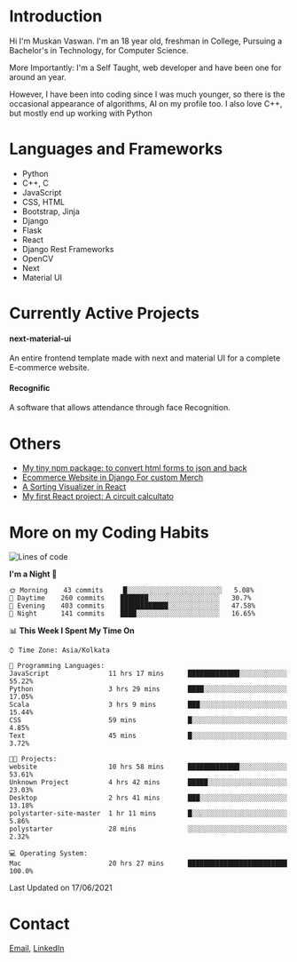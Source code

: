 <!-- - I’m currently working on:
&nbsp;&nbsp;&nbsp;&nbsp;&nbsp;&nbsp; *Circuits*[https://muskanvaswan.github.io/circuits] which, as the name suggests,  is a calculator for solving circuits with ease. This is my first React project
#### I’m currently learning : 
&nbsp;&nbsp;&nbsp;&nbsp;&nbsp;&nbsp; React.js
#### Ask me about:
&nbsp;&nbsp;&nbsp;&nbsp;&nbsp;&nbsp; Anything
#### How to reach me:
&nbsp;&nbsp;&nbsp;&nbsp;&nbsp;&nbsp; Email[mailto:muskanvaswan@gmail.com] LinkedIn[https://www.linkedin.com/in/muskan-vaswan?lipi=urn%3Ali%3Apage%3Ad_flagship3_profile_view_base_contact_details%3B%2FQpdlv5fQ12Ru4DkW2TysA%3D%3D]
#### Pronouns:
&nbsp;&nbsp;&nbsp;&nbsp;&nbsp;&nbsp; Her -->

# Introduction
Hi I'm Muskan Vaswan.
I'm an 18 year old,
freshman in College,
Pursuing a Bachelor's in Technology, for Computer Science.

More Importantly: I'm a Self Taught, web developer and have been one for around an year.

However, I have been into coding since I was much younger, so there is the occasional appearance of algorithms, AI on my profile too. I also love C++, but mostly end up working with Python


# Languages and Frameworks

- Python
- C++, C
- JavaScript
- CSS, HTML 
- Bootstrap, Jinja
- Django
- Flask
- React 
- Django Rest Frameworks
- OpenCV
- Next
- Material UI

# Currently Active Projects

#### next-material-ui
An entire frontend template made with next and material UI for a complete E-commerce website.

#### Recognific
A software that allows attendance through face Recognition.

# Others
- [My tiny npm package: to convert html forms to json and back](https://www.npmjs.com/package/forms-dynamically)
- [Ecommerce Website in Django For custom Merch](https://merch-commerce.herokuapp.com/)
- [A Sorting Visualizer in React](https://muskanvaswan.github.io/SortingVisualizer/)
- [My first React project: A circuit calcultato](https://muskanvaswan.github.io/circuits)

# More on my Coding Habits

<!--START_SECTION:waka-->
![Lines of code](https://img.shields.io/badge/From%20Hello%20World%20I%27ve%20Written-177176%20lines%20of%20code-blue)

**I'm a Night 🦉** 

```text
🌞 Morning    43 commits     █░░░░░░░░░░░░░░░░░░░░░░░░   5.08% 
🌆 Daytime    260 commits    ███████░░░░░░░░░░░░░░░░░░   30.7% 
🌃 Evening    403 commits    ████████████░░░░░░░░░░░░░   47.58% 
🌙 Night      141 commits    ████░░░░░░░░░░░░░░░░░░░░░   16.65%

```


📊 **This Week I Spent My Time On** 

```text
⌚︎ Time Zone: Asia/Kolkata

💬 Programming Languages: 
JavaScript               11 hrs 17 mins      █████████████░░░░░░░░░░░░   55.22% 
Python                   3 hrs 29 mins       ████░░░░░░░░░░░░░░░░░░░░░   17.05% 
Scala                    3 hrs 9 mins        ███░░░░░░░░░░░░░░░░░░░░░░   15.44% 
CSS                      59 mins             █░░░░░░░░░░░░░░░░░░░░░░░░   4.85% 
Text                     45 mins             █░░░░░░░░░░░░░░░░░░░░░░░░   3.72%

🐱‍💻 Projects: 
website                  10 hrs 58 mins      █████████████░░░░░░░░░░░░   53.61% 
Unknown Project          4 hrs 42 mins       █████░░░░░░░░░░░░░░░░░░░░   23.03% 
Desktop                  2 hrs 41 mins       ███░░░░░░░░░░░░░░░░░░░░░░   13.18% 
polystarter-site-master  1 hr 11 mins        █░░░░░░░░░░░░░░░░░░░░░░░░   5.86% 
polystarter              28 mins             ░░░░░░░░░░░░░░░░░░░░░░░░░   2.32%

💻 Operating System: 
Mac                      20 hrs 27 mins      █████████████████████████   100.0%

```


 Last Updated on 17/06/2021
<!--END_SECTION:waka-->

# Contact

[Email](mailto:muskanvaswan@gmail.com), [LinkedIn](https://www.linkedin.com/in/muskan-vaswan?lipi=urn%3Ali%3Apage%3Ad_flagship3_profile_view_base_contact_details%3B%2FQpdlv5fQ12Ru4DkW2TysA%3D%3D)



